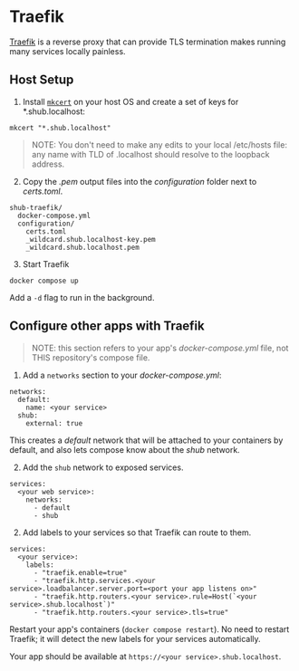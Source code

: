 # Traefik

[Traefik](https://traefik.io/) is a reverse proxy that can provide TLS termination makes running many
services locally painless.

## Host Setup

1. Install [`mkcert`](https://github.com/FiloSottile/mkcert) on your host OS and create a set of keys for \*.shub.localhost:

```
mkcert "*.shub.localhost"
```

> NOTE: You don't need to make any edits to your local /etc/hosts file: any name with TLD of .localhost should resolve to the loopback address.

2. Copy the _.pem_ output files into the _configuration_ folder next to
   _certs.toml_.

```
shub-traefik/
  docker-compose.yml
  configuration/
    certs.toml
    _wildcard.shub.localhost-key.pem
    _wildcard.shub.localhost.pem
```

3. Start Traefik

```
docker compose up
```

Add a `-d` flag to run in the background.

## Configure other apps with Traefik

> NOTE: this section refers to your app's _docker-compose.yml_ file, not THIS
> repository's compose file.

1. Add a `networks` section to your _docker-compose.yml_:

```
networks:
  default:
    name: <your service>
  shub:
    external: true
```

This creates a _default_ network that will be attached to your containers by default,
and also lets compose know about the _shub_ network.

2. Add the `shub` network to exposed services.

```
services:
  <your web service>:
    networks:
      - default
      - shub
```

2. Add labels to your services so that Traefik can route to them.

```
services:
  <your service>:
    labels:
      - "traefik.enable=true"
      - "traefik.http.services.<your service>.loadbalancer.server.port=<port your app listens on>"
      - "traefik.http.routers.<your service>.rule=Host(`<your service>.shub.localhost`)"
      - "traefik.http.routers.<your service>.tls=true"
```

Restart your app's containers (`docker compose restart`). No
need to restart Traefik; it will detect the new labels for your services automatically.

Your app should be available at `https://<your service>.shub.localhost`.
